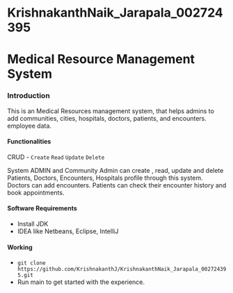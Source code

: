 # KrishnakanthNaik_Jarapala_002724395

# Medical Resource Management System

### Introduction

This is an Medical Resources management system, that helps admins to add communities, cities, hospitals, doctors, patients, and encounters. employee data.

#### Functionalities
 CRUD - `Create` `Read` `Update` `Delete`
 
 System ADMIN and Community Admin can create , read, update and delete Patients, Doctors, Encounters, Hospitals profile through this system.
 Doctors can add encounters.
 Patients can check their encounter history and book appointments.
 
 #### Software Requirements
 - Install JDK
 - IDEA like Netbeans, Eclipse, IntelliJ
 
 #### Working
 - `git clone https://github.com/KrishnakanthJ/KrishnakanthNaik_Jarapala_002724395.git`
 - Run main to get started with the experience.
